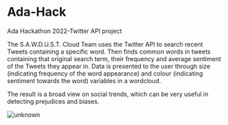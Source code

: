 # Ada-Hack
Ada Hackathon 2022-Twitter API project

The S.A.W.D.U.S.T. Cloud Team uses the Twitter API to search recent Tweets containing a specific word. Then finds common words in tweets containing that original search term, their frequency and average sentiment of the Tweets they appear in. Data is presented to the user through size (indicating frequency of the word appearance) and colour (indicating sentiment towards the word) variables in a wordcloud.

The result is a broad view on social trends, which can be very useful in detecting prejudices and biases. 

![unknown](https://user-images.githubusercontent.com/52950656/196047807-6641bde1-8d60-4a01-ac68-c6e39a6274f6.png)
